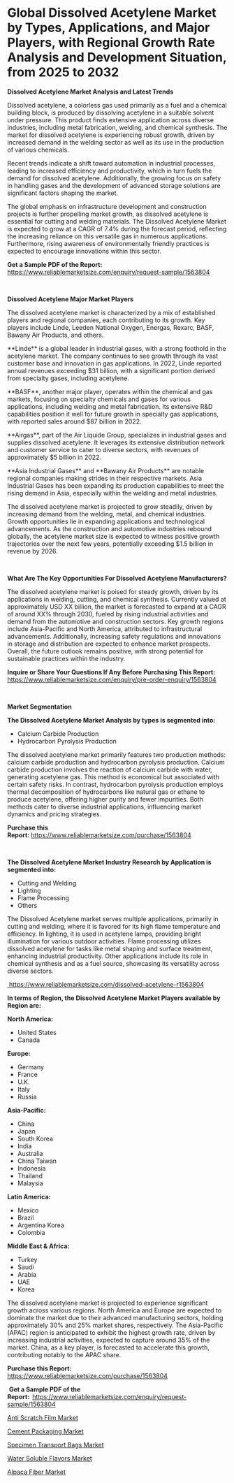 <p><h1>Global Dissolved Acetylene Market by Types, Applications, and Major Players, with Regional Growth Rate Analysis and Development Situation, from 2025 to 2032</h1></p><p><strong>Dissolved Acetylene Market Analysis and Latest Trends</strong></p>
<p><p>Dissolved acetylene, a colorless gas used primarily as a fuel and a chemical building block, is produced by dissolving acetylene in a suitable solvent under pressure. This product finds extensive application across diverse industries, including metal fabrication, welding, and chemical synthesis. The market for dissolved acetylene is experiencing robust growth, driven by increased demand in the welding sector as well as its use in the production of various chemicals.</p><p>Recent trends indicate a shift toward automation in industrial processes, leading to increased efficiency and productivity, which in turn fuels the demand for dissolved acetylene. Additionally, the growing focus on safety in handling gases and the development of advanced storage solutions are significant factors shaping the market.</p><p>The global emphasis on infrastructure development and construction projects is further propelling market growth, as dissolved acetylene is essential for cutting and welding materials. The Dissolved Acetylene Market is expected to grow at a CAGR of 7.4% during the forecast period, reflecting the increasing reliance on this versatile gas in numerous applications. Furthermore, rising awareness of environmentally friendly practices is expected to encourage innovations within this sector.</p></p>
<p><strong>Get a Sample PDF of the Report:&nbsp;</strong> <a href="https://www.reliablemarketsize.com/enquiry/request-sample/1563804?utm_campaign=1133&utm_medium=2&utm_source=Github&utm_content=ia&utm_term=30012025&utm_id=dissolved-acetylene">https://www.reliablemarketsize.com/enquiry/request-sample/1563804</a></p>
<p>&nbsp;</p>
<p><strong>Dissolved Acetylene Major Market Players</strong></p>
<p><p>The dissolved acetylene market is characterized by a mix of established players and regional companies, each contributing to its growth. Key players include Linde, Leeden National Oxygen, Energas, Rexarc, BASF, Bawany Air Products, and others.</p><p>**Linde** is a global leader in industrial gases, with a strong foothold in the acetylene market. The company continues to see growth through its vast customer base and innovation in gas applications. In 2022, Linde reported annual revenues exceeding $31 billion, with a significant portion derived from specialty gases, including acetylene.</p><p>**BASF**, another major player, operates within the chemical and gas markets, focusing on specialty chemicals and gases for various applications, including welding and metal fabrication. Its extensive R&D capabilities position it well for future growth in specialty gas applications, with reported sales around $87 billion in 2022. </p><p>**Airgas**, part of the Air Liquide Group, specializes in industrial gases and supplies dissolved acetylene. It leverages its extensive distribution network and customer service to cater to diverse sectors, with revenues of approximately $5 billion in 2022.</p><p>**Asia Industrial Gases** and **Bawany Air Products** are notable regional companies making strides in their respective markets. Asia Industrial Gases has been expanding its production capabilities to meet the rising demand in Asia, especially within the welding and metal industries.</p><p>The dissolved acetylene market is projected to grow steadily, driven by increasing demand from the welding, metal, and chemical industries. Growth opportunities lie in expanding applications and technological advancements. As the construction and automotive industries rebound globally, the acetylene market size is expected to witness positive growth trajectories over the next few years, potentially exceeding $1.5 billion in revenue by 2026.</p></p>
<p>&nbsp;</p>
<p><strong>What Are The Key Opportunities For Dissolved Acetylene Manufacturers?</strong></p>
<p><p>The dissolved acetylene market is poised for steady growth, driven by its applications in welding, cutting, and chemical synthesis. Currently valued at approximately USD XX billion, the market is forecasted to expand at a CAGR of around XX% through 2030, fueled by rising industrial activities and demand from the automotive and construction sectors. Key growth regions include Asia-Pacific and North America, attributed to infrastructural advancements. Additionally, increasing safety regulations and innovations in storage and distribution are expected to enhance market prospects. Overall, the future outlook remains positive, with strong potential for sustainable practices within the industry.</p></p>
<p><strong>Inquire or Share Your Questions If Any Before Purchasing This Report:</strong> <a href="https://www.reliablemarketsize.com/enquiry/pre-order-enquiry/1563804?utm_campaign=1133&utm_medium=2&utm_source=Github&utm_content=ia&utm_term=30012025&utm_id=dissolved-acetylene">https://www.reliablemarketsize.com/enquiry/pre-order-enquiry/1563804</a></p>
<p>&nbsp;</p>
<p><strong>Market Segmentation</strong></p>
<p><strong>The Dissolved Acetylene Market Analysis by types is segmented into:</strong></p>
<p><ul><li>Calcium Carbide Production</li><li>Hydrocarbon Pyrolysis Production</li></ul></p>
<p><p>The dissolved acetylene market primarily features two production methods: calcium carbide production and hydrocarbon pyrolysis production. Calcium carbide production involves the reaction of calcium carbide with water, generating acetylene gas. This method is economical but associated with certain safety risks. In contrast, hydrocarbon pyrolysis production employs thermal decomposition of hydrocarbons like natural gas or ethane to produce acetylene, offering higher purity and fewer impurities. Both methods cater to diverse industrial applications, influencing market dynamics and pricing strategies.</p></p>
<p><strong>Purchase this Report:&nbsp;</strong><a href="https://www.reliablemarketsize.com/purchase/1563804?utm_campaign=1133&utm_medium=2&utm_source=Github&utm_content=ia&utm_term=30012025&utm_id=dissolved-acetylene">https://www.reliablemarketsize.com/purchase/1563804</a></p>
<p>&nbsp;</p>
<p><strong>The Dissolved Acetylene Market Industry Research by Application is segmented into:</strong></p>
<p><ul><li>Cutting and Welding</li><li>Lighting</li><li>Flame Processing</li><li>Others</li></ul></p>
<p><p>The Dissolved Acetylene market serves multiple applications, primarily in cutting and welding, where it is favored for its high flame temperature and efficiency. In lighting, it is used in acetylene lamps, providing bright illumination for various outdoor activities. Flame processing utilizes dissolved acetylene for tasks like metal shaping and surface treatment, enhancing industrial productivity. Other applications include its role in chemical synthesis and as a fuel source, showcasing its versatility across diverse sectors.</p></p>
<p><a href="https://www.reliablemarketsize.com/dissolved-acetylene-r1563804?utm_campaign=1133&utm_medium=2&utm_source=Github&utm_content=ia&utm_term=30012025&utm_id=dissolved-acetylene">&nbsp;https://www.reliablemarketsize.com/dissolved-acetylene-r1563804</a></p>
<p><strong>In terms of Region, the Dissolved Acetylene Market Players available by Region are:</strong></p>
<p>
    <p> <strong> North America: </strong>
        <ul>
            <li>United States</li>
            <li>Canada</li>
        </ul>
        </p> 
    <p> <strong> Europe: </strong>
        <ul>
            <li>Germany</li>
            <li>France</li>
            <li>U.K.</li>
            <li>Italy</li>
            <li>Russia</li>
        </ul>
        </p> 
    <p> <strong> Asia-Pacific: </strong>
        <ul>
            <li>China</li>
            <li>Japan</li>
            <li>South Korea</li>
            <li>India</li>
            <li>Australia</li>
            <li>China Taiwan</li>
            <li>Indonesia</li>
            <li>Thailand</li>
            <li>Malaysia</li>
        </ul>
        </p> 
    <p> <strong> Latin America: </strong>
        <ul>
            <li>Mexico</li>
            <li>Brazil</li>
            <li>Argentina Korea</li>
            <li>Colombia</li>
        </ul>
        </p> 
    <p> <strong> Middle East & Africa: </strong>
        <ul>
            <li>Turkey</li>
            <li>Saudi</li>
            <li>Arabia</li>
            <li>UAE</li>
            <li>Korea</li>
        </ul>
    </p>
    </p>
<p><p>The dissolved acetylene market is projected to experience significant growth across various regions. North America and Europe are expected to dominate the market due to their advanced manufacturing sectors, holding approximately 30% and 25% market shares, respectively. The Asia-Pacific (APAC) region is anticipated to exhibit the highest growth rate, driven by increasing industrial activities, expected to capture around 35% of the market. China, as a key player, is forecasted to accelerate this growth, contributing notably to the APAC share.</p></p>
<p><strong>Purchase this Report: </strong><a href="https://www.reliablemarketsize.com/purchase/1563804?utm_campaign=1133&utm_medium=2&utm_source=Github&utm_content=ia&utm_term=30012025&utm_id=dissolved-acetylene">https://www.reliablemarketsize.com/purchase/1563804</a></p>
<p>&nbsp;<strong>Get a Sample PDF of the Report:&nbsp;&nbsp;</strong><a href="https://www.reliablemarketsize.com/enquiry/request-sample/1563804?utm_campaign=1133&utm_medium=2&utm_source=Github&utm_content=ia&utm_term=30012025&utm_id=dissolved-acetylene">https://www.reliablemarketsize.com/enquiry/request-sample/1563804</a></p>
<p><strong></strong></p>
<p><p><a href="https://github.com/lacostesamella9485/Market-Research-Report-List-1/blob/main/anti-scratch-film-market.md?utm_campaign=1133&utm_medium=2&utm_source=Github&utm_content=ia&utm_term=30012025&utm_id=dissolved-acetylene">Anti Scratch Film Market</a></p><p><a href="https://github.com/tamiaknaub6/Market-Research-Report-List-1/blob/main/cement-packaging-market.md?utm_campaign=1133&utm_medium=2&utm_source=Github&utm_content=ia&utm_term=30012025&utm_id=dissolved-acetylene">Cement Packaging Market</a></p><p><a href="https://github.com/mathastilley812967/Market-Research-Report-List-1/blob/main/specimen-transport-bags-market.md?utm_campaign=1133&utm_medium=2&utm_source=Github&utm_content=ia&utm_term=30012025&utm_id=dissolved-acetylene">Specimen Transport Bags Market</a></p><p><a href="https://github.com/mayabungard8092/Market-Research-Report-List-1/blob/main/water-soluble-flavors-market.md?utm_campaign=1133&utm_medium=2&utm_source=Github&utm_content=ia&utm_term=30012025&utm_id=dissolved-acetylene">Water Soluble Flavors Market</a></p><p><a href="https://github.com/uramalorr/Market-Research-Report-List-1/blob/main/alpaca-fiber-market.md?utm_campaign=1133&utm_medium=2&utm_source=Github&utm_content=ia&utm_term=30012025&utm_id=dissolved-acetylene">Alpaca Fiber Market</a></p></p>